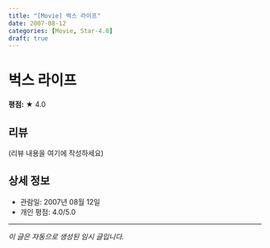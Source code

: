 ```yaml
---
title: "[Movie] 벅스 라이프"
date: 2007-08-12
categories: [Movie, Star-4.0]
draft: true
---
```


# 벅스 라이프

**평점:** ★ 4.0

## 리뷰

(리뷰 내용을 여기에 작성하세요)

## 상세 정보

- 관람일: 2007년 08월 12일
- 개인 평점: 4.0/5.0

---

*이 글은 자동으로 생성된 임시 글입니다.*

